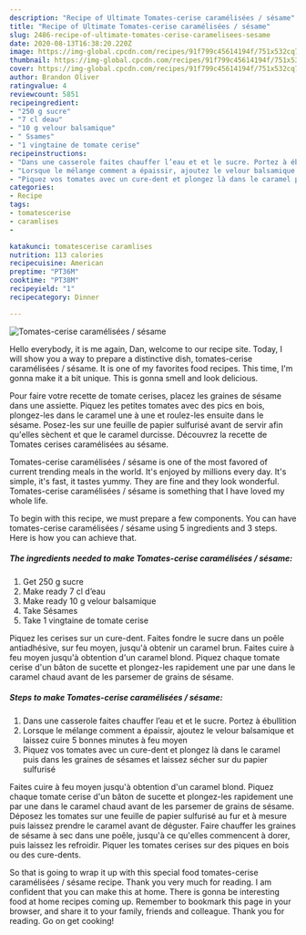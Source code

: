 ```yaml
---
description: "Recipe of Ultimate Tomates-cerise caramélisées / sésame"
title: "Recipe of Ultimate Tomates-cerise caramélisées / sésame"
slug: 2486-recipe-of-ultimate-tomates-cerise-caramelisees-sesame
date: 2020-08-13T16:38:20.220Z
image: https://img-global.cpcdn.com/recipes/91f799c45614194f/751x532cq70/tomates-cerise-caramelisees-sesame-photo-principale-de-la-recette.jpg
thumbnail: https://img-global.cpcdn.com/recipes/91f799c45614194f/751x532cq70/tomates-cerise-caramelisees-sesame-photo-principale-de-la-recette.jpg
cover: https://img-global.cpcdn.com/recipes/91f799c45614194f/751x532cq70/tomates-cerise-caramelisees-sesame-photo-principale-de-la-recette.jpg
author: Brandon Oliver
ratingvalue: 4
reviewcount: 5851
recipeingredient:
- "250 g sucre"
- "7 cl deau"
- "10 g velour balsamique"
- " Ssames"
- "1 vingtaine de tomate cerise"
recipeinstructions:
- "Dans une casserole faites chauffer l’eau et et le sucre. Portez à ébullition"
- "Lorsque le mélange comment a épaissir, ajoutez le velour balsamique et laissez cuire 5 bonnes minutes à feu moyen"
- "Piquez vos tomates avec un cure-dent et plongez là dans le caramel puis dans les graines de sésames et laissez sécher sur du papier sulfurisé"
categories:
- Recipe
tags:
- tomatescerise
- caramlises
- 

katakunci: tomatescerise caramlises  
nutrition: 113 calories
recipecuisine: American
preptime: "PT36M"
cooktime: "PT38M"
recipeyield: "1"
recipecategory: Dinner

---
```



![Tomates-cerise caramélisées / sésame](https://img-global.cpcdn.com/recipes/91f799c45614194f/751x532cq70/tomates-cerise-caramelisees-sesame-photo-principale-de-la-recette.jpg)

Hello everybody, it is me again, Dan, welcome to our recipe site. Today, I will show you a way to prepare a distinctive dish, tomates-cerise caramélisées / sésame. It is one of my favorites food recipes. This time, I'm gonna make it a bit unique. This is gonna smell and look delicious.

Pour faire votre recette de tomate cerises, placez les graines de sésame dans une assiette. Piquez les petites tomates avec des pics en bois, plongez-les dans le caramel une à une et roulez-les ensuite dans le sésame. Posez-les sur une feuille de papier sulfurisé avant de servir afin qu&#39;elles sèchent et que le caramel durcisse. Découvrez la recette de Tomates cerises caramélisées au sésame.

Tomates-cerise caramélisées / sésame is one of the most favored of current trending meals in the world. It's enjoyed by millions every day. It's simple, it's fast, it tastes yummy. They are fine and they look wonderful. Tomates-cerise caramélisées / sésame is something that I have loved my whole life.


To begin with this recipe, we must prepare a few components. You can have tomates-cerise caramélisées / sésame using 5 ingredients and 3 steps. Here is how you can achieve that.

<!--inarticleads1-->

##### The ingredients needed to make Tomates-cerise caramélisées / sésame:

1. Get 250 g sucre
1. Make ready 7 cl d’eau
1. Make ready 10 g velour balsamique
1. Take  Sésames
1. Take 1 vingtaine de tomate cerise


Piquez les cerises sur un cure-dent. Faites fondre le sucre dans un poêle antiadhésive, sur feu moyen, jusqu&#39;à obtenir un caramel brun. Faites cuire à feu moyen jusqu&#39;à obtention d&#39;un caramel blond. Piquez chaque tomate cerise d&#39;un bâton de sucette et plongez-les rapidement une par une dans le caramel chaud avant de les parsemer de grains de sésame. 

<!--inarticleads2-->

##### Steps to make Tomates-cerise caramélisées / sésame:

1. Dans une casserole faites chauffer l’eau et et le sucre. Portez à ébullition
1. Lorsque le mélange comment a épaissir, ajoutez le velour balsamique et laissez cuire 5 bonnes minutes à feu moyen
1. Piquez vos tomates avec un cure-dent et plongez là dans le caramel puis dans les graines de sésames et laissez sécher sur du papier sulfurisé


Faites cuire à feu moyen jusqu&#39;à obtention d&#39;un caramel blond. Piquez chaque tomate cerise d&#39;un bâton de sucette et plongez-les rapidement une par une dans le caramel chaud avant de les parsemer de grains de sésame. Déposez les tomates sur une feuille de papier sulfurisé au fur et à mesure puis laissez prendre le caramel avant de déguster. Faire chauffer les graines de sésame à sec dans une poêle, jusqu&#39;à ce qu&#39;elles commencent à dorer, puis laissez les refroidir. Piquer les tomates cerises sur des piques en bois ou des cure-dents. 

So that is going to wrap it up with this special food tomates-cerise caramélisées / sésame recipe. Thank you very much for reading. I am confident that you can make this at home. There is gonna be interesting food at home recipes coming up. Remember to bookmark this page in your browser, and share it to your family, friends and colleague. Thank you for reading. Go on get cooking!
